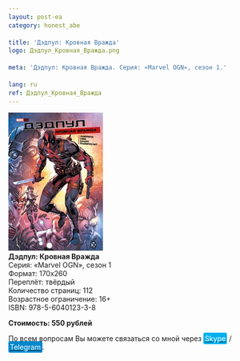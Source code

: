 ```yaml
---
layout: post-ea
category: honest_abe

title: 'Дэдпул: Кровная Вражда'
logo: Дэдпул_Кровная_Вражда.png

meta: 'Дэдпул: Кровная Вражда. Серия: «Marvel OGN», сезон 1.'

lang: ru
ref: Дэдпул_Кровная_Вражда
---
```


<a data-fancybox="gallery" href="/img/honest_abe/Дэдпул_Кровная_Вражда.png"><img src="/img/honest_abe/Дэдпул_Кровная_Вражда.png" alt=""></a>  
**Дэдпул: Кровная Вражда**  
Серия: «Marvel OGN», сезон 1  
Формат: 170х260  
Переплёт: твёрдый  
Количество страниц: 112  
Возрастное ограничение: 16+  
ISBN: 978-5-6040123-3-8

**Стоимость: 550 рублей**

По всем вопросам Вы можете связаться со мной через <a href="skype:chutkoy89?call" target="_blank"><span style="background-color:#00aff0; color:white; padding:3px; border-radius: 3px">Skype</span></a> / <a href="https://t.me/chutkoy" target="_blank"><span style="background-color:#0088cc; color:white; padding:3px; border-radius: 3px">Telegram</span></a>.
